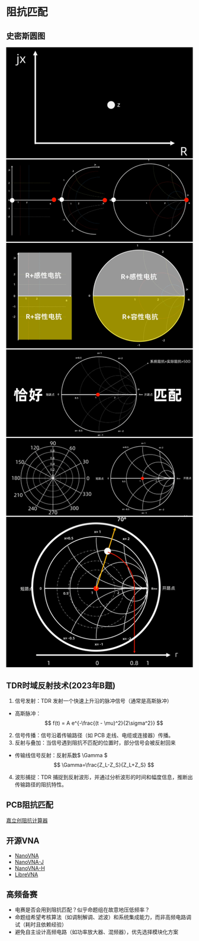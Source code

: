 # 阻抗匹配

## 史密斯圆图
![alt text](image.png)
![alt text](image-1.png)
![alt text](image-2.png)
![alt text](image-4.png)
![alt text](image-5.png)
![alt text](image-6.png)

## TDR时域反射技术(2023年B题)
1. 信号发射：TDR 发射一个快速上升沿的脉冲信号（通常是高斯脉冲）
- 高斯脉冲：$$ f(t) = A e^{-\frac{(t - \mu)^2}{2\sigma^2}} $$
2. 信号传播：信号沿着传输路径（如 PCB 走线、电缆或连接器）传播。
3. 反射与叠加：当信号遇到阻抗不匹配的位置时，部分信号会被反射回来
- 传输线信号反射：反射系数$ \Gamma $ 
$$ \Gamma=\frac{Z_L-Z_S}{Z_L+Z_S} $$
4. 波形捕捉：TDR 捕捉到反射波形，并通过分析波形的时间和幅度信息，推断出传输路径的阻抗特性。

## PCB阻抗匹配
[嘉立创阻抗计算器](https://tools.jlc.com/jlcTools/index.html#/impedanceCalculatenew)

## 开源VNA
- [NanoVNA](https://github.com/ttrftech/NanoVNA)
- [NanoVNA-J](https://oshwhub.com/jimmylc/NanoVNA-J)
- [NanoVNA-H](https://oshwhub.com/bitshen/nanovna-s)
- [LibreVNA](https://gitcode.com/gh_mirrors/li/LibreVNA?utm_source=artical_gitcode&index=top&type=href&&isLogin=1)

## 高频备赛
- 电赛是否会用到阻抗匹配？似乎命题组在故意地压低频率？
- 命题组希望考核算法（如调制解调、滤波）和系统集成能力，而非高频电路调试（耗时且依赖经验）
- 避免自主设计高频电路（如功率放大器、混频器），优先选择模块化方案

